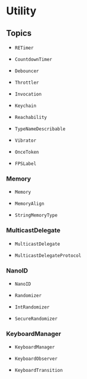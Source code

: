 # Utility

## Topics

- ``RETimer``

- ``CountdownTimer``

- ``Debouncer``

- ``Throttler``

- ``Invocation``

- ``Keychain``

- ``Reachability``

- ``TypeNameDescribable``

- ``Vibrator``

- ``OnceToken``

- ``FPSLabel``

### Memory

- ``Memory``

- ``MemoryAlign``

- ``StringMemoryType``

### MulticastDelegate

- ``MulticastDelegate``

- ``MulticastDelegateProtocol``

### NanoID

- ``NanoID``

- ``Randomizer``

- ``IntRandomizer``

- ``SecureRandomizer``

### KeyboardManager

- ``KeyboardManager``

- ``KeyboardObserver``

- ``KeyboardTransition``

